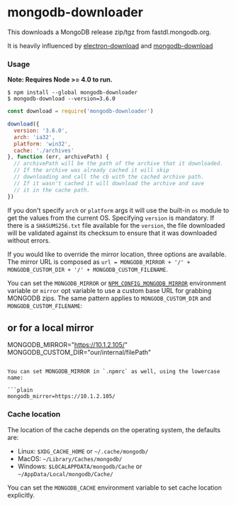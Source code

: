 # mongodb-downloader

This downloads a MongoDB release zip/tgz from fastdl.mongodb.org.

It is heavily influenced by [electron-download](https://github.com/electron-userland/electron-download.git) and [mongodb-download](https://github.com/winfinit/mongodb-download.git)

### Usage

**Note: Requires Node >= 4.0 to run.**

```shell
$ npm install --global mongodb-downloader
$ mongodb-download --version=3.6.0
```

```javascript
const download = require('mongodb-downloader')

download({
  version: '3.6.0',
  arch: 'ia32',
  platform: 'win32',
  cache: './archives'
}, function (err, archivePath) {
  // archivePath will be the path of the archive that it downloaded.
  // If the archive was already cached it will skip
  // downloading and call the cb with the cached archive path.
  // If it wasn't cached it will download the archive and save
  // it in the cache path.
})
```

If you don't specify `arch` or `platform` args it will use the built-in `os` module to get the values from the current OS. Specifying `version` is mandatory. If there is a `SHASUMS256.txt` file available for the `version`, the file downloaded will be validated against its checksum to ensure that it was downloaded without errors.

If you would like to override the mirror location, three options are available. The mirror URL is composed as `url = MONGODB_MIRROR + '/' + MONGODB_CUSTOM_DIR + '/' + MONGODB_CUSTOM_FILENAME`.

You can set the `MONGODB_MIRROR` or [`NPM_CONFIG_MONGODB_MIRROR`](https://docs.npmjs.com/misc/config#environment-variables) environment variable or `mirror` opt variable to use a custom base URL for grabbing MONGODB zips. The same pattern applies to `MONGODB_CUSTOM_DIR` and `MONGODB_CUSTOM_FILENAME`:

## or for a local mirror
MONGODB_MIRROR="https://10.1.2.105/"
MONGODB_CUSTOM_DIR="our/internal/filePath"
```

You can set MONGODB_MIRROR in `.npmrc` as well, using the lowercase name:

```plain
mongodb_mirror=https://10.1.2.105/
```

### Cache location
The location of the cache depends on the operating system, the defaults are:
- Linux: `$XDG_CACHE_HOME` or `~/.cache/mongodb/`
- MacOS: `~/Library/Caches/mongodb/`
- Windows: `$LOCALAPPDATA/mongodb/Cache` or `~/AppData/Local/mongodb/Cache/`

You can set the `MONGODB_CACHE` environment variable to set cache location explicitly.
